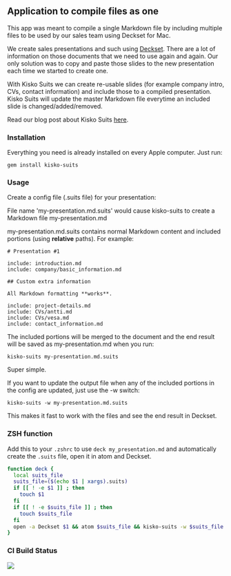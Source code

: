 ## Application to compile files as one

This app was meant to compile a single Markdown file by including multiple files to be used by our sales team using Deckset for Mac.

We create sales presentations and such using [Deckset](http://www.decksetapp.com/). There are a lot of information on those documents that we need to use again and again. Our only solution was to copy and paste those slides to the new presentation each time we started to create one.

With Kisko Suits we can create re-usable slides (for example company intro, CVs, contact information) and include those to a compiled presentation. Kisko Suits will update the master Markdown file everytime an included slide is changed/added/removed.

Read our blog post about Kisko Suits [here](http://www.kiskolabs.com/work/kisko-suits/).

### Installation

Everything you need is already installed on every Apple computer. Just run:

```gem install kisko-suits```

### Usage

Create a config file (.suits file) for your presentation:

File name 'my-presentation.md.suits' would cause kisko-suits to create a Markdown file my-presentation.md

my-presentation.md.suits contains normal Markdown content and included portions (using **relative** paths). For example:

```
# Presentation #1

include: introduction.md
include: company/basic_information.md

## Custom extra information

All Markdown formatting **works**.

include: project-details.md
include: CVs/antti.md
include: CVs/vesa.md
include: contact_information.md
```

The included portions will be merged to the document and the end result will be saved as my-presentation.md when you run:

```kisko-suits my-presentation.md.suits```

Super simple.

If you want to update the output file when any of the included portions in the config are updated, just use the -w switch:

```kisko-suits -w my-presentation.md.suits```

This makes it fast to work with the files and see the end result in Deckset.

### ZSH function

Add this to your `.zshrc` to use `deck my_presentation.md` and automatically create the `.suits` file, open it in atom and Deckset.


``` zsh
function deck {
  local suits_file
  suits_file=($(echo $1 | xargs).suits)
  if [[ ! -e $1 ]] ; then
    touch $1
  fi
  if [[ ! -e $suits_file ]] ; then
    touch $suits_file
  fi
  open -a Deckset $1 && atom $suits_file && kisko-suits -w $suits_file
}
```

### CI Build Status

![](https://magnum.travis-ci.com/kiskolabs/kisko-suits.svg?token=DwseF79747iq46syMYaD)

